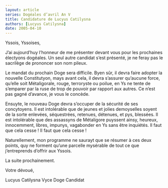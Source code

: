 ```yaml
---
layout: article
series: Dogéales d’avril An V
title: Candidature de Lucyus Catilysna
authors: [Lucyus Catilysna]
date: 2005-04-10
---
```


Yssois, Yssoises,

J’ai aujourd’huy l’honneur de me présenter devant vous pour les prochaines électyons dogéales. Un seul autre candidat s’est présenté, je ne feray pas le sacrilège de prononcer son nom pileux.

Le mandat du prochain Doge sera difficile. Byen sûr, il devra faire adopter la nouvelle Constitutyon, mays avant cela, il devra s’assurer qu’aucune force, qu’elle soit Métaligorale, rouge, terroryste ou poilue, en Ys ne tente de s’emparer par la ruse de trop de pouvoir par rapport aux autres. Ce n’est pas gagné d’avance, je vous le concède.

Ensuyte, le nouveau Doge devra s’occuper de la sécurité de ses concytoyens. Il est intolérable que de jeunes et jolies demoyselles soyent de la sorte enlevées, séquestrées, retenues, détenues, et pys, blessées. Il est intolérable que des assassyns de Métaligore puyssent ainsy, heureux, innocemment, libres, impunys, vagabonder en Ys sans être inquiétés. Il faut que cela cesse ! Il faut que cela cesse !

Naturellement, mon programme ne saurayt que se résumer à ces deux points, quy ne forment qu’une parcelle mysérable de tout ce que j’entreprends d’offrir aux Yssois.

La suite prochainement.

Votre dévoué,

Lucyus Catilysna Vyce Doge Candidat